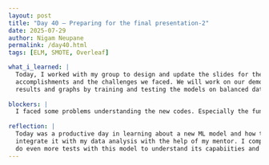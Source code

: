 ```yaml
---
layout: post
title: "Day 40 – Preparing for the final presentation-2"
date: 2025-07-29
author: Nigam Neupane
permalink: /day40.html
tags: [ELM, SMOTE, Overleaf]

what_i_learned: |
  Today, I worked with my group to design and update the slides for the final presentation. We divided work and started writing about our project, our 
  accomplishments and the challenges we faced. We will work on our demo video soon. I continued updating the project overleaf as well. I included more 
  results and graphs by training and testing the models on balanced data without cross-validation.
  
blockers: |
  I faced some problems understanding the new codes. Especially the functions defined in its internal codes.
  
reflection: |
  Today was a productive day in learning about a new ML model and how to implement it. The codes were very difficult to understand but I was able to 
  integrate it with my data analysis with the help of my mentor. I compared the results and updated them to the group research paper in Overleaf. I will 
  do even more tests with this model to understand its capabiities and limitations.
---
```


